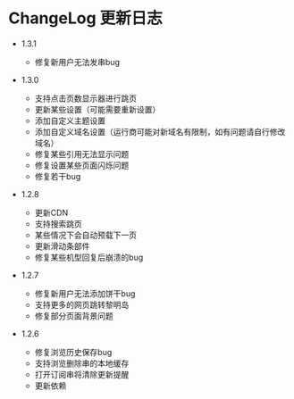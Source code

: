 # ChangeLog 更新日志
- 1.3.1
    - 修复新用户无法发串bug
    
- 1.3.0
    - 支持点击页数显示器进行跳页
    - 更新某些设置（可能需要重新设置）
    - 添加自定义主题设置
    - 添加自定义域名设置（运行商可能对新域名有限制，如有问题请自行修改域名）
    - 修复某些引用无法显示问题
    - 修复设置某些页面闪烁问题
    - 修复若干bug
   
- 1.2.8
    - 更新CDN
    - 支持搜索跳页
    - 某些情况下会自动预载下一页
    - 更新滑动条部件
    - 修复某些机型回复后崩溃的bug
    
- 1.2.7
    - 修复新用户无法添加饼干bug
    - 支持更多的网页跳转黎明岛
    - 修复部分页面背景问题
    
- 1.2.6 
    - 修复浏览历史保存bug
    - 支持浏览删除串的本地缓存
    - 打开订阅串将清除更新提醒
    - 更新依赖